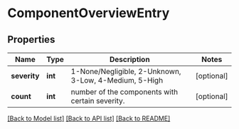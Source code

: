 # ComponentOverviewEntry

## Properties
Name | Type | Description | Notes
------------ | ------------- | ------------- | -------------
**severity** | **int** | 1-None/Negligible, 2-Unknown, 3-Low, 4-Medium, 5-High | [optional] 
**count** | **int** | number of the components with certain severity. | [optional] 

[[Back to Model list]](../README.md#documentation-for-models) [[Back to API list]](../README.md#documentation-for-api-endpoints) [[Back to README]](../README.md)


